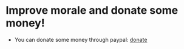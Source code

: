 # Improve morale and donate some money! #
  * You can donate some money through paypal: [donate](https://www.paypal.com/cgi-bin/webscr?cmd=_donations&business=GUPDD9VKTT6K8&lc=US&item_name=jfree%2dgraph&currency_code=USD&bn=PP%2dDonationsBF%3abtn_donateCC_LG%2egif%3aNonHosted)